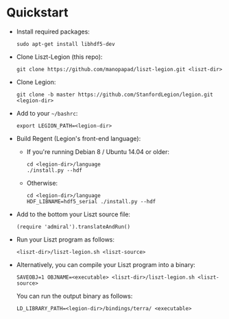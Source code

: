 Quickstart
==========

* Install required packages:
  ```
  sudo apt-get install libhdf5-dev
  ```

* Clone Liszt-Legion (this repo):
  ```
  git clone https://github.com/manopapad/liszt-legion.git <liszt-dir>
  ```

* Clone Legion:
  ```
  git clone -b master https://github.com/StanfordLegion/legion.git <legion-dir>
  ```

* Add to your `~/bashrc`:
  ```
  export LEGION_PATH=<legion-dir>
  ```

* Build Regent (Legion's front-end language):

  - If you're running Debian 8 / Ubuntu 14.04 or older:
    ```
    cd <legion-dir>/language
    ./install.py --hdf
    ```

  - Otherwise:
    ```
    cd <legion-dir>/language
    HDF_LIBNAME=hdf5_serial ./install.py --hdf
    ```

* Add to the bottom your Liszt source file:
  ```
  (require 'admiral').translateAndRun()
  ```

* Run your Liszt program as follows:
  ```
  <liszt-dir>/liszt-legion.sh <liszt-source>
  ```

* Alternatively, you can compile your Liszt program into a binary:
  ```
  SAVEOBJ=1 OBJNAME=<executable> <liszt-dir>/liszt-legion.sh <liszt-source>
  ```
  You can run the output binary as follows:
  ```
  LD_LIBRARY_PATH=<legion-dir>/bindings/terra/ <executable>
  ```
